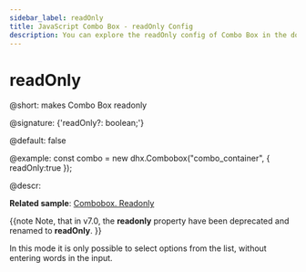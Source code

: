 ```yaml
---
sidebar_label: readOnly
title: JavaScript Combo Box - readOnly Config 
description: You can explore the readOnly config of Combo Box in the documentation of the DHTMLX JavaScript UI library. Browse developer guides and API reference, try out code examples and live demos, and download a free 30-day evaluation version of DHTMLX Suite 7.
---
```


# readOnly

@short: makes Combo Box readonly

@signature: {'readOnly?: boolean;'}

@default: false

@example:
const combo = new dhx.Combobox("combo_container", { 
    readOnly:true
});

@descr:

**Related sample**: [Combobox. Readonly](https://snippet.dhtmlx.com/igjsuf7y)

{{note Note, that in v7.0, the **readonly** property have been deprecated and renamed to **readOnly**. }}

In this mode it is only possible to select options from the list, without entering words in the input.

[comment]: # (@related: combobox/how_to_start.md#initialize-combobox combobox/configuration.md#readonly-mode)
